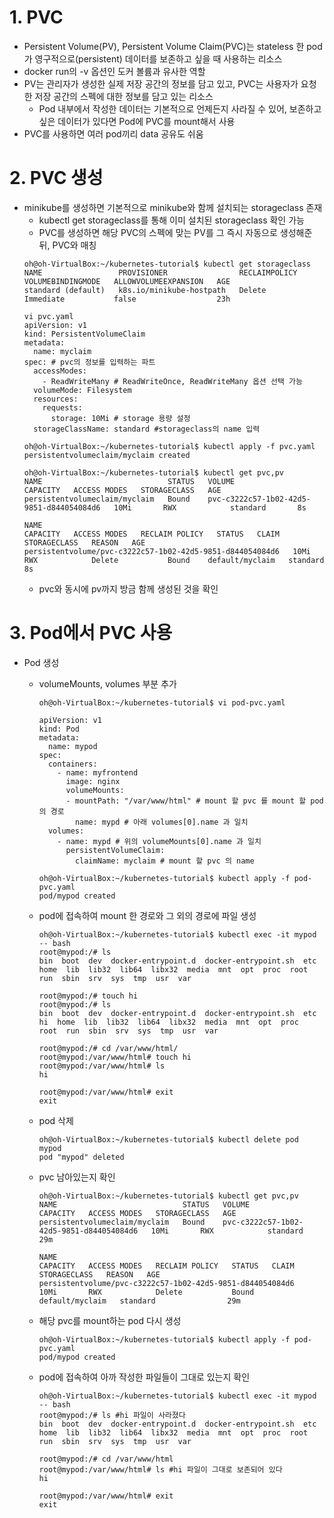 # 1. PVC
- Persistent Volume(PV), Persistent Volume Claim(PVC)는 stateless 한 pod가 영구적으로(persistent) 데이터를 보존하고 싶을 때 사용하는 리소스
- docker run의 -v 옵션인 도커 볼륨과 유사한 역할
- PV는 관리자가 생성한 실제 저장 공간의 정보를 담고 있고, PVC는 사용자가 요청한 저장 공간의 스펙에 대한 정보를 담고 있는 리소스
  - Pod 내부에서 작성한 데이터는 기본적으로 언제든지 사라질 수 있어, 보존하고 싶은 데이터가 있다면 Pod에 PVC를 mount해서 사용
- PVC를 사용하면 여러 pod끼리 data 공유도 쉬움

# 2. PVC 생성
- minikube를 생성하면 기본적으로 minikube와 함께 설치되는 storageclass 존재
  - kubectl get storageclass를 통해 이미 설치된 storageclass 확인 가능
  - PVC를 생성하면 해당 PVC의 스펙에 맞는 PV를 그 즉시 자동으로 생성해준 뒤, PVC와 매칭
  ```
  oh@oh-VirtualBox:~/kubernetes-tutorial$ kubectl get storageclass
  NAME                 PROVISIONER                RECLAIMPOLICY   VOLUMEBINDINGMODE   ALLOWVOLUMEEXPANSION   AGE
  standard (default)   k8s.io/minikube-hostpath   Delete          Immediate           false                  23h

  vi pvc.yaml
  apiVersion: v1
  kind: PersistentVolumeClaim
  metadata:
    name: myclaim
  spec: # pvc의 정보를 입력하는 파트
    accessModes:
      - ReadWriteMany # ReadWriteOnce, ReadWriteMany 옵션 선택 가능
    volumeMode: Filesystem
    resources:
      requests:
        storage: 10Mi # storage 용량 설정
    storageClassName: standard #storageclass의 name 입력

  oh@oh-VirtualBox:~/kubernetes-tutorial$ kubectl apply -f pvc.yaml
  persistentvolumeclaim/myclaim created

  oh@oh-VirtualBox:~/kubernetes-tutorial$ kubectl get pvc,pv
  NAME                            STATUS   VOLUME                                     CAPACITY   ACCESS MODES   STORAGECLASS   AGE
  persistentvolumeclaim/myclaim   Bound    pvc-c3222c57-1b02-42d5-9851-d844054084d6   10Mi       RWX            standard       8s

  NAME                                                        CAPACITY   ACCESS MODES   RECLAIM POLICY   STATUS   CLAIM             STORAGECLASS   REASON   AGE
  persistentvolume/pvc-c3222c57-1b02-42d5-9851-d844054084d6   10Mi       RWX            Delete           Bound    default/myclaim   standard                8s
  ```
  - pvc와 동시에 pv까지 방금 함께 생성된 것을 확인
 
# 3. Pod에서 PVC 사용
- Pod 생성
  - volumeMounts, volumes 부분 추가
    ```
    oh@oh-VirtualBox:~/kubernetes-tutorial$ vi pod-pvc.yaml

    apiVersion: v1
    kind: Pod
    metadata:
      name: mypod
    spec:
      containers:
        - name: myfrontend
          image: nginx
          volumeMounts:
          - mountPath: "/var/www/html" # mount 할 pvc 를 mount 할 pod 의 경로
            name: mypd # 아래 volumes[0].name 과 일치
      volumes:
        - name: mypd # 위의 volumeMounts[0].name 과 일치
          persistentVolumeClaim:
            claimName: myclaim # mount 할 pvc 의 name

    oh@oh-VirtualBox:~/kubernetes-tutorial$ kubectl apply -f pod-pvc.yaml
    pod/mypod created
    ```
    
  - pod에 접속하여 mount 한 경로와 그 외의 경로에 파일 생성
    ```
    oh@oh-VirtualBox:~/kubernetes-tutorial$ kubectl exec -it mypod -- bash
    root@mypod:/# ls   
    bin  boot  dev	docker-entrypoint.d  docker-entrypoint.sh  etc	home  lib  lib32  lib64  libx32  media	mnt  opt  proc	root  run  sbin  srv  sys  tmp	usr  var

    root@mypod:/# touch hi     
    root@mypod:/# ls
    bin  boot  dev	docker-entrypoint.d  docker-entrypoint.sh  etc	hi  home  lib  lib32  lib64  libx32  media  mnt  opt  proc  root  run  sbin  srv  sys  tmp  usr  var

    root@mypod:/# cd /var/www/html/
    root@mypod:/var/www/html# touch hi
    root@mypod:/var/www/html# ls 
    hi

    root@mypod:/var/www/html# exit
    exit
    ```
  - pod 삭제
    ```
    oh@oh-VirtualBox:~/kubernetes-tutorial$ kubectl delete pod mypod
    pod "mypod" deleted
    ```

  - pvc 남아있는지 확인
    ```
    oh@oh-VirtualBox:~/kubernetes-tutorial$ kubectl get pvc,pv
    NAME                            STATUS   VOLUME                                     CAPACITY   ACCESS MODES   STORAGECLASS   AGE
    persistentvolumeclaim/myclaim   Bound    pvc-c3222c57-1b02-42d5-9851-d844054084d6   10Mi       RWX            standard       29m

    NAME                                                        CAPACITY   ACCESS MODES   RECLAIM POLICY   STATUS   CLAIM             STORAGECLASS   REASON   AGE
    persistentvolume/pvc-c3222c57-1b02-42d5-9851-d844054084d6   10Mi       RWX            Delete           Bound    default/myclaim   standard                29m
    ```

  - 해당 pvc를 mount하는 pod 다시 생성
    ```
    oh@oh-VirtualBox:~/kubernetes-tutorial$ kubectl apply -f pod-pvc.yaml
    pod/mypod created
    ```

  - pod에 접속하여 아까 작성한 파일들이 그대로 있는지 확인
    ```
    oh@oh-VirtualBox:~/kubernetes-tutorial$ kubectl exec -it mypod -- bash
    root@mypod:/# ls #hi 파일이 사라졌다
    bin  boot  dev	docker-entrypoint.d  docker-entrypoint.sh  etc	home  lib  lib32  lib64  libx32  media	mnt  opt  proc	root  run  sbin  srv  sys  tmp	usr  var

    root@mypod:/# cd /var/www/html
    root@mypod:/var/www/html# ls #hi 파일이 그대로 보존되어 있다
    hi

    root@mypod:/var/www/html# exit
    exit
    ```
